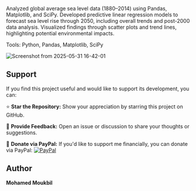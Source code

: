 Analyzed global average sea level data (1880–2014) using Pandas, Matplotlib, and SciPy. Developed predictive linear regression models to forecast sea level rise through 2050, including overall trends and post-2000 data analysis. Visualized findings through scatter plots and trend lines, highlighting potential environmental impacts.

Tools: Python, Pandas, Matplotlib, SciPy

![Screenshot from 2025-05-31 16-42-01](https://github.com/user-attachments/assets/73a57b79-0225-4162-8af9-961083b2ee07)

## Support

If you find this project useful and would like to support its development, you can:

⭐ **Star the Repository:** Show your appreciation by starring this project on GitHub.

💬 **Provide Feedback:** Open an issue or discussion to share your thoughts or suggestions.

🤍 **Donate via PayPal:** If you'd like to support me financially, you can donate via PayPal:
[![PayPal](https://img.shields.io/badge/Donate-PayPal-blue?logo=paypal)](https://paypal.me/basic1man?country.x=MA&locale.x=en_US)


## Author

**Mohamed Moukbil**
